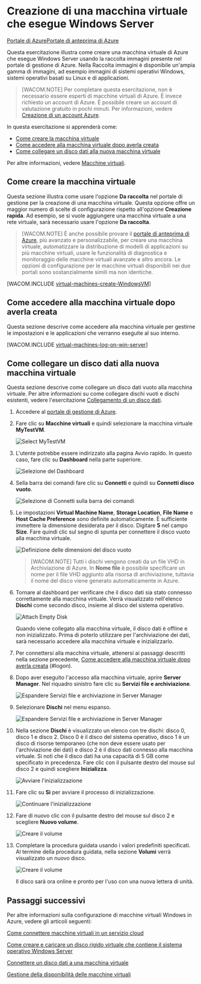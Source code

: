 <properties linkid="manage-windows-tutorial-virtual-machine-gallery" urlDisplayName="Create a virtual machine" pageTitle="Create a virtual machine running Windows Server in Azure" metaKeywords="Azure capture image vm, capturing vm" description="Learn how to capture an image of an Azure virtual machine (VM) running Windows Server. " metaCanonical="" services="virtual-machines" documentationCenter="" title="" authors="kathydav" solutions="" manager="dongill" editor="tysonn" />

<tags ms.service="virtual-machines" ms.workload="infrastructure-services" ms.tgt_pltfrm="vm-windows" ms.devlang="na" ms.topic="article" ms.date="01/01/1900" ms.author="kathydav"></tags>

# Creazione di una macchina virtuale che esegue Windows Server

<div class="dev-center-tutorial-selector sublanding"><a href="/it-it/documentation/articles/virtual-machines-windows-tutorial/" title="Azure Portal" class="current">Portale di Azure</a><a href="/it-it/documentation/articles/virtual-machines-windows-tutorial-azure-preview/" title="Azure Preview Portal">Portale di anteprima di Azure</a></div>

Questa esercitazione illustra come creare una macchina virtuale di Azure che esegue Windows Server usando la raccolta immagini presente nel portale di gestione di Azure. Nella Raccolta immagini è disponibile un'ampia gamma di immagini, ad esempio immagini di sistemi operativi Windows, sistemi operativi basati su Linux e di applicazioni.

> [WACOM.NOTE] Per completare questa esercitazione, non è necessario essere esperti di macchine virtuali di Azure. È invece richiesto un account di Azure. È possibile creare un account di valutazione gratuito in pochi minuti. Per informazioni, vedere [Creazione di un account Azure][Creazione di un account Azure].

In questa esercitazione si apprenderà come:

-   [Come creare la macchina virtuale][Come creare la macchina virtuale]
-   [Come accedere alla macchina virtuale dopo averla creata][Come accedere alla macchina virtuale dopo averla creata]
-   [Come collegare un disco dati alla nuova macchina virtuale][Come collegare un disco dati alla nuova macchina virtuale]

Per altre informazioni, vedere [Macchine virtuali][Macchine virtuali].

## <span id="createvirtualmachine"></span> </a>Come creare la macchina virtuale

Questa sezione illustra come usare l'opzione **Da raccolta** nel portale di gestione per la creazione di una macchina virtuale. Questa opzione offre un maggior numero di scelte di configurazione rispetto all'opzione **Creazione rapida**. Ad esempio, se si vuole aggiungere una macchina virtuale a una rete virtuale, sarà necessario usare l'opzione **Da raccolta**.

> [WACOM.NOTE] È anche possibile provare il [portale di anteprima di Azure][portale di anteprima di Azure], più avanzato e personalizzabile, per creare una macchina virtuale, automatizzare la distribuzione di modelli di applicazioni su più macchine virtuali, usare le funzionalità di diagnostica e monitoraggio delle macchine virtuali avanzate e altro ancora. Le opzioni di configurazione per le macchine virtuali disponibili nei due portali sono sostanzialmente simili ma non identiche.

[WACOM.INCLUDE [virtual-machines-create-WindowsVM][virtual-machines-create-WindowsVM]]

## <span id="logon"></span> </a>Come accedere alla macchina virtuale dopo averla creata

Questa sezione descrive come accedere alla macchina virtuale per gestirne le impostazioni e le applicazioni che verranno eseguite al suo interno.

[WACOM.INCLUDE [virtual-machines-log-on-win-server][virtual-machines-log-on-win-server]]

## <span id="attachdisk"></span> </a>Come collegare un disco dati alla nuova macchina virtuale

Questa sezione descrive come collegare un disco dati vuoto alla macchina virtuale. Per altre informazioni su come collegare dischi vuoti e dischi esistenti, vedere l'esercitazione [Collegamento di un disco dati][Collegamento di un disco dati].

1.  Accedere al [portale di gestione di Azure][portale di gestione di Azure].

2.  Fare clic su **Macchine virtuali** e quindi selezionare la macchina virtuale **MyTestVM**.

    ![Select MyTestVM][Select MyTestVM]

3.  L'utente potrebbe essere indirizzato alla pagina Avvio rapido. In questo caso, fare clic su **Dashboard** nella parte superiore.

    ![Selezione del Dashboard][Selezione del Dashboard]

4.  Sella barra dei comandi fare clic su **Connetti** e quindi su **Connetti disco vuoto**.

    ![Selezione di Connetti sulla barra dei comandi][Selezione di Connetti sulla barra dei comandi]

5.  Le impostazioni **Virtual Machine Name**, **Storage Location**, **File Name** e **Host Cache Preference** sono definite automaticamente. È sufficiente immettere la dimensione desiderata per il disco. Digitare **5** nel campo **Size**. Fare quindi clic sul segno di spunta per connettere il disco vuoto alla macchina virtuale.

    ![Definizione delle dimensioni del disco vuoto][Definizione delle dimensioni del disco vuoto]

    > [WACOM.NOTE] Tutti i dischi vengono creati da un file VHD in Archiviazione di Azure. In **Nome file** è possibile specificare un nome per il file VHD aggiunto alla risorsa di archiviazione, tuttavia il nome del disco viene generato automaticamente in Azure.

6.  Tornare al dashboard per verificare che il disco dati sia stato connesso correttamente alla macchina virtuale. Verrà visualizzato nell'elenco **Dischi** come secondo disco, insieme al disco del sistema operativo.

    ![Attach Empty Disk][Attach Empty Disk]

    Quando viene collegato alla macchina virtuale, il disco dati è offline e non inizializzato. Prima di poterlo utilizzare per l'archiviazione dei dati, sarà necessario accedere alla macchina virtuale e inizializzarlo.

7.  Per connettersi alla macchina virtuale, attenersi ai passaggi descritti nella sezione precedente, [Come accedere alla macchina virtuale dopo averla creata][Come accedere alla macchina virtuale dopo averla creata] (\#logon).

8.  Dopo aver eseguito l'accesso alla macchina virtuale, aprire **Server Manager**. Nel riquadro sinistro fare clic su **Servizi file e archiviazione**.

    ![Espandere Servizi file e archiviazione in Server Manager][Espandere Servizi file e archiviazione in Server Manager]

9.  Selezionare **Dischi** nel menu espanso.

    ![Espandere Servizi file e archiviazione in Server Manager][1]

10. Nella sezione **Dischi** è visualizzato un elenco con tre dischi: disco 0, disco 1 e disco 2. Disco 0 è il disco del sistema operativo, disco 1 è un disco di risorse temporaneo (che non deve essere usato per l'archiviazione dei dati) e disco 2 è il disco dati connesso alla macchina virtuale. Si noti che il disco dati ha una capacità di 5 GB come specificato in precedenza. Fare clic con il pulsante destro del mouse sul disco 2 e quindi scegliere **Inizializza**.

    ![Avviare l'inizializzazione][Avviare l'inizializzazione]

11. Fare clic su **Sì** per avviare il processo di inizializzazione.

    ![Continuare l'inizializzazione][Continuare l'inizializzazione]

12. Fare di nuovo clic con il pulsante destro del mouse sul disco 2 e scegliere **Nuovo volume**.

    ![Creare il volume][Creare il volume]

13. Completare la procedura guidata usando i valori predefiniti specificati. Al termine della procedura guidata, nella sezione **Volumi** verrà visualizzato un nuovo disco.

    ![Creare il volume][2]

    Il disco sarà ora online e pronto per l'uso con una nuova lettera di unità.

## Passaggi successivi

Per altre informazioni sulla configurazione di macchine virtuali Windows in Azure, vedere gli articoli seguenti:

[Come connettere macchine virtuali in un servizio cloud][Come connettere macchine virtuali in un servizio cloud]

[Come creare e caricare un disco rigido virtuale che contiene il sistema operativo Windows Server][Come creare e caricare un disco rigido virtuale che contiene il sistema operativo Windows Server]

[Connettere un disco dati a una macchina virtuale][Collegamento di un disco dati]

[Gestione della disponibilità delle macchine virtuali][Gestione della disponibilità delle macchine virtuali]

  [Portale di Azure]: /it-it/documentation/articles/virtual-machines-windows-tutorial/ "Azure Portal"
  [Portale di anteprima di Azure]: /it-it/documentation/articles/virtual-machines-windows-tutorial-azure-preview/ "Azure Preview Portal"
  [Creazione di un account Azure]: http://www.windowsazure.com/en-us/develop/php/tutorials/create-a-windows-azure-account/
  [Come creare la macchina virtuale]: #createvirtualmachine
  [Come accedere alla macchina virtuale dopo averla creata]: #logon
  [Come collegare un disco dati alla nuova macchina virtuale]: #attachdisk
  [Macchine virtuali]: http://go.microsoft.com/fwlink/p/?LinkID=271224
  [portale di anteprima di Azure]: https://portal.azure.com
  [virtual-machines-create-WindowsVM]: ../includes/virtual-machines-create-WindowsVM.md
  [virtual-machines-log-on-win-server]: ../includes/virtual-machines-log-on-win-server.md
  [Collegamento di un disco dati]: http://www.windowsazure.com/it-it/documentation/articles/storage-windows-attach-disk/
  [portale di gestione di Azure]: http://manage.windowsazure.com
  [Select MyTestVM]: ./media/virtual-machines-windows-tutorial/selectvm.png
  [Selezione del Dashboard]: ./media/virtual-machines-windows-tutorial/dashboard.png
  [Selezione di Connetti sulla barra dei comandi]: ./media/virtual-machines-windows-tutorial/commandbarattach.png
  [Definizione delle dimensioni del disco vuoto]: ./media/virtual-machines-windows-tutorial/emptydisksize.png
  [Attach Empty Disk]: ./media/virtual-machines-windows-tutorial/disklistwithdatadisk.png
  [Espandere Servizi file e archiviazione in Server Manager]: ./media/virtual-machines-windows-tutorial/fileandstorageservices.png
  [1]: ./media/virtual-machines-windows-tutorial/selectdisks.png
  [Avviare l'inizializzazione]: ./media/virtual-machines-windows-tutorial/initializedisk.png
  [Continuare l'inizializzazione]: ./media/virtual-machines-windows-tutorial/yesinitialize.png
  [Creare il volume]: ./media/virtual-machines-windows-tutorial/initializediskvolume.png
  [2]: ./media/virtual-machines-windows-tutorial/newvolumecreated.png
  [Come connettere macchine virtuali in un servizio cloud]: http://www.windowsazure.com/it-it/documentation/articles/cloud-services-connect-virtual-machine/
  [Come creare e caricare un disco rigido virtuale che contiene il sistema operativo Windows Server]: http://www.windowsazure.com/it-it/documentation/articles/virtual-machines-create-upload-vhd-windows-server/
  [Gestione della disponibilità delle macchine virtuali]: http://www.windowsazure.com/it-it/documentation/articles/manage-availability-virtual-machines/

